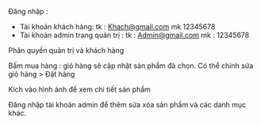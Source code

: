
Đăng nhập :
- Tài khoản khách hàng: 
tk : Khach@gmail.com 
mk 12345678
- Tài khoản admin trang quản trị :
tk : Admin@gmail.com
mk : 12345678

Phân quyền quản trị và khách hàng

Bấm mua hàng : giỏ hàng sẽ cập nhật sản phẩm đã chọn.
Có thể chỉnh sửa giỏ hàng >
Đặt hàng

Kích vào hình ảnh để xem chi tiết sản phẩm

Đăng nhập tài khoản admin để thêm sửa xóa sản phẩm và các danh mục khác.

